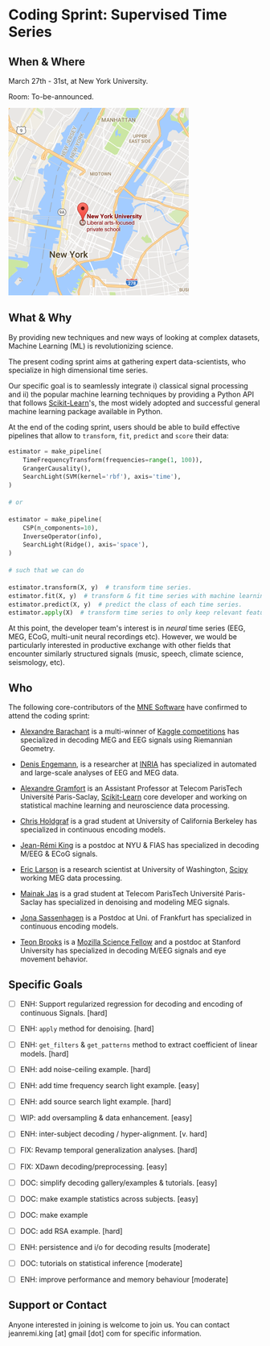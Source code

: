 # Coding Sprint: Supervised Time Series

## When & Where

March 27th - 31st, at New York University.

Room: To-be-announced.

[![alt text](map.png "NYU Map")](https://www.google.fr/maps/place/New+York+University/@40.7295134,-73.9986549,17z/data=!3m1!4b1!4m5!3m4!1s0x89c2599af55395c1:0xda30743171b5f305!8m2!3d40.7295134!4d-73.9964609?hl=en)


## What & Why

By providing new techniques and new ways of looking at complex datasets, Machine Learning (ML) is revolutionizing science.

The present coding sprint aims at gathering expert data-scientists, who specialize in high dimensional time series.

Our specific goal is to seamlessly integrate i) classical signal processing and ii) the popular machine learning techniques by providing a Python API that follows [Scikit-Learn](http://scikit-learn.org)'s, the most widely adopted and successful general machine learning package available in Python.

At the end of the coding sprint, users should be able to build effective pipelines that allow to `transform`, `fit`, `predict` and `score` their data:

```python
estimator = make_pipeline(
    TimeFrequencyTransform(frequencies=range(1, 100)),
    GrangerCausality(),
    SearchLight(SVM(kernel='rbf'), axis='time'),
)

# or

estimator = make_pipeline(
    CSP(n_components=10),
    InverseOperator(info),
    SearchLight(Ridge(), axis='space'),
)

# such that we can do

estimator.transform(X, y)  # transform time series.
estimator.fit(X, y)  # transform & fit time series with machine learning algorithm.
estimator.predict(X, y)  # predict the class of each time series.
estimator.apply(X)  # transform time series to only keep relevant features.
```

At this point, the developer team's interest is in *neural* time series (EEG, MEG, ECoG, multi-unit neural recordings etc).
However, we would be particularly interested in productive exchange with other fields that encounter similarly structured signals (music, speech, climate science, seismology, etc).

## Who

The following core-contributors of the [MNE Software](mne-tools.github.io) have confirmed to attend the coding sprint:

- [Alexandre Barachant](http://alexandre.barachant.org) is a multi-winner of [Kaggle competitions](https://www.kaggle.com/alexandrebarachant) has specialized in decoding MEG and EEG signals using Riemannian Geometry.

- [Denis Engemann](http://www.denis-engemann.de), is a researcher at [INRIA](https://www.inria.fr/en/) has specialized in automated and large-scale analyses of EEG and MEG data.

- [Alexandre Gramfort](http://alexandre.gramfort.net) is an Assistant Professor at Telecom ParisTech Université Paris-Saclay, [Scikit-Learn](http://scikit-learn.org) core developer and working on statistical machine learning and neuroscience data processing.

- [Chris Holdgraf](http://predictablynoisy.com/) is a grad student at University of California Berkeley has specialized in continuous encoding models.

- [Jean-Rémi King](https://sites.google.com/site/jeanremiking/) is a postdoc at NYU & FIAS has specialized in decoding M/EEG & ECoG signals.

- [Eric Larson](http://staff.washington.edu/larsoner/) is a research scientist at University of Washington, [Scipy](https://www.scipy.org/) working MEG data processing.

- [Mainak Jas](https://perso.telecom-paristech.fr/mjas/) is a grad student at Telecom ParisTech Université Paris-Saclay has specialized in denoising and modeling MEG signals.

- [Jona Sassenhagen](https://github.com/jona-sassenhagen) is a Postdoc at Uni. of Frankfurt has specialized in continuous encoding models.

- [Teon Brooks](http://teonbrooks.github.io) is a [Mozilla Science Fellow](https://science.mozilla.org/programs/fellowships/) and a postdoc at Stanford University has specialized in decoding M/EEG signals and eye movement behavior.

## Specific Goals

- [ ] ENH: Support regularized regression for decoding and encoding of continuous Signals. [hard]

- [ ] ENH: `apply` method for denoising. [hard]

- [ ] ENH: `get_filters` & `get_patterns` method to extract coefficient of linear models. [hard]

- [ ] ENH: add noise-ceiling example. [hard]

- [ ] ENH: add time frequency search light example. [easy]

- [ ] ENH: add source search light example. [hard]

- [ ] WIP: add oversampling & data enhancement. [easy]

- [ ] ENH: inter-subject decoding / hyper-alignment. [v. hard]

- [ ] FIX: Revamp temporal generalization analyses. [hard]

- [ ] FIX: XDawn decoding/preprocessing. [easy]

- [ ] DOC: simplify decoding gallery/examples & tutorials. [easy]

- [ ] DOC: make example statistics across subjects. [easy]

- [ ] DOC: make example

- [ ] DOC: add RSA example. [hard]

- [ ] ENH: persistence and i/o for decoding results [moderate]

- [ ] DOC: tutorials on statistical inference [moderate]

- [ ] ENH: improve performance and memory behaviour [moderate]


## Support or Contact

Anyone interested in joining is welcome to join us. You can contact jeanremi.king [at] gmail [dot] com for specific information.
